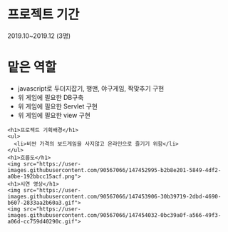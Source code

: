 <html>
  <body>
    <h1>프로젝트 기간</h1>
    <p>2019.10~2019.12 (3명)</p>
    <h1>맡은 역할</h1>
    <ul>
      <li>javascript로 두더지잡기, 행맨, 야구게임, 짝맞추기 구현</li>
      <li>위 게임에 필요한 DB구축</li>
      <li>위 게임에 필요한 Servlet 구현</li>
      <li>위 게임에 필요한 view 구현</li>
    </ul>
 
    <h1>프로젝트 기획배경</h1>
    <ul>
      <li>비싼 가격의 보드게임을 사지않고 온라인으로 즐기기 위함</li>
    </ul>
    <h1>흐름도</h1>
    <img src="https://user-images.githubusercontent.com/90567066/147452995-b2b8e201-5849-4df2-a0be-192bbcc15acf.png">
    <h1>시연 영상</h1>
    <img src="https://user-images.githubusercontent.com/90567066/147453906-30b39719-2dbd-4690-b607-2833aa2b60a3.gif">
    <img src="https://user-images.githubusercontent.com/90567066/147454032-0bc39a0f-a566-49f3-a06d-cc759d40290c.gif">
  </body>
  </html>
